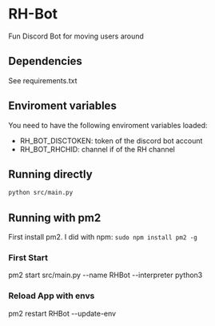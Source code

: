 # RH-Bot

Fun Discord Bot for moving users around

## Dependencies

See requirements.txt

## Enviroment variables

You need to have the following enviroment variables loaded:

- RH_BOT_DISCTOKEN: token of the discord bot account
- RH_BOT_RHCHID: channel if of the RH channel

## Running directly

```sh
python src/main.py
```

## Running with pm2

First install pm2. I did with npm: `sudo npm install pm2 -g`

### First Start

pm2 start src/main.py --name RHBot --interpreter python3

### Reload App with envs

pm2 restart RHBot --update-env
